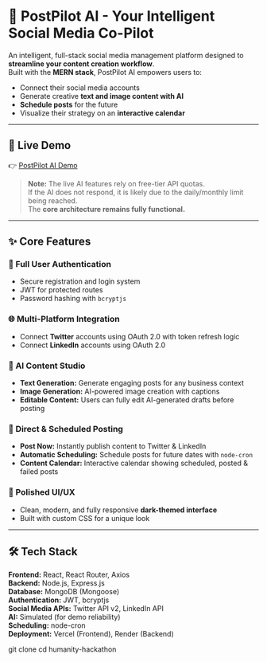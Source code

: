 # 🚀 PostPilot AI - Your Intelligent Social Media Co-Pilot  

An intelligent, full-stack social media management platform designed to **streamline your content creation workflow**.  
Built with the **MERN stack**, PostPilot AI empowers users to:  
- Connect their social media accounts  
- Generate creative **text and image content with AI**  
- **Schedule posts** for the future  
- Visualize their strategy on an **interactive calendar**  

---

## 🔴 Live Demo  
👉 [PostPilot AI Demo](https://post-pilot-ai-ten.vercel.app)  

> **Note:** The live AI features rely on free-tier API quotas.  
If the AI does not respond, it is likely due to the daily/monthly limit being reached.  
The **core architecture remains fully functional.**

---

## ✨ Core Features  

### 🔐 Full User Authentication  
- Secure registration and login system  
- JWT for protected routes  
- Password hashing with `bcryptjs`  

### 🌐 Multi-Platform Integration  
- Connect **Twitter** accounts using OAuth 2.0 with token refresh logic  
- Connect **LinkedIn** accounts using OAuth 2.0  

### 🤖 AI Content Studio  
- **Text Generation:** Generate engaging posts for any business context  
- **Image Generation:** AI-powered image creation with captions  
- **Editable Content:** Users can fully edit AI-generated drafts before posting  

### 📅 Direct & Scheduled Posting  
- **Post Now:** Instantly publish content to Twitter & LinkedIn  
- **Automatic Scheduling:** Schedule posts for future dates with `node-cron`  
- **Content Calendar:** Interactive calendar showing scheduled, posted & failed posts  

### 🎨 Polished UI/UX  
- Clean, modern, and fully responsive **dark-themed interface**  
- Built with custom CSS for a unique look  

---

## 🛠️ Tech Stack  

**Frontend:** React, React Router, Axios  
**Backend:** Node.js, Express.js  
**Database:** MongoDB (Mongoose)  
**Authentication:** JWT, bcryptjs  
**Social Media APIs:** Twitter API v2, LinkedIn API  
**AI:** Simulated (for demo reliability)  
**Scheduling:** node-cron  
**Deployment:** Vercel (Frontend), Render (Backend)  


git clone <your-repository-link>
cd humanity-hackathon
